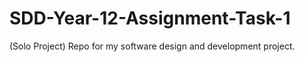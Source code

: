 # SDD-Year-12-Assignment-Task-1
 (Solo Project) Repo for my software design and development project.
